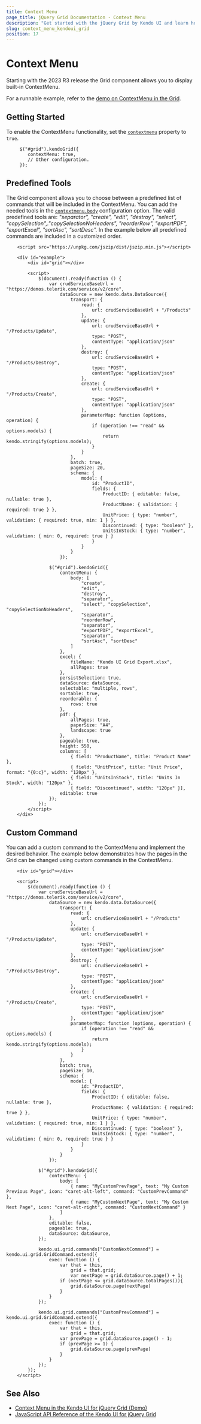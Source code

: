 ```yaml
---
title: Context Menu
page_title: jQuery Grid Documentation - Context Menu
description: "Get started with the jQuery Grid by Kendo UI and learn how to enable the ContextMenu."
slug: context_menu_kendoui_grid
position: 17
---
```


# Context Menu

Starting with the 2023 R3 release the Grid component allows you to display built-in ContextMenu.

For a runnable example, refer to the [demo on ContextMenu in the Grid](https://demos.telerik.com/kendo-ui/grid/context-menu).

## Getting Started

To enable the ContextMenu functionality, set the [`contextmenu`](/api/javascript/ui/grid/configuration/contextmenu) property to `true`.

```
     $("#grid").kendoGrid({
        contextMenu: true,
        // Other configuration.
     });
```

## Predefined Tools

The Grid component allows you to choose between a predefined list of commands that will be included in the ContextMenu. You can add the needed tools in the [`contextmenu.body`](/api/javascript/ui/grid/configuration/contextmenu.body) configuration option.
The valid predefined tools are: *"separator", "create", "edit", "destroy", "select", "copySelection",."copySelectionNoHeaders", "reorderRow", "exportPDF", "exportExcel", "sortAsc", "sortDesc".*
In the example below all predefined commands are included in a customized order.

```dojo
    <script src="https://unpkg.com/jszip/dist/jszip.min.js"></script>

    <div id="example">
    	<div id="grid"></div>

    	<script>
    		$(document).ready(function () {
    			var crudServiceBaseUrl = "https://demos.telerik.com/service/v2/core",
    				dataSource = new kendo.data.DataSource({
    					transport: {
    						read: {
    							url: crudServiceBaseUrl + "/Products"
    						},
    						update: {
    							url: crudServiceBaseUrl + "/Products/Update",
    							type: "POST",
          						contentType: "application/json"
    						},
    						destroy: {
    							url: crudServiceBaseUrl + "/Products/Destroy",
    							type: "POST",
          						contentType: "application/json"
    						},
    						create: {
    							url: crudServiceBaseUrl + "/Products/Create",
    							type: "POST",
          						contentType: "application/json"
    						},
    						parameterMap: function (options, operation) {
    							if (operation !== "read" && options.models) {
    								return kendo.stringify(options.models);
    							}
    						}
    					},
    					batch: true,
    					pageSize: 20,
    					schema: {
    						model: {
    							id: "ProductID",
    							fields: {
    								ProductID: { editable: false, nullable: true },
    								ProductName: { validation: { required: true } },
    								UnitPrice: { type: "number", validation: { required: true, min: 1 } },
    								Discontinued: { type: "boolean" },
    								UnitsInStock: { type: "number", validation: { min: 0, required: true } }
    							}
    						}
    					}
    				});

    			$("#grid").kendoGrid({
    				contextMenu: {
    					body: [
    						"create",
    						"edit",
    						"destroy",
    						"separator",
    						"select", "copySelection", "copySelectionNoHeaders",
    						"separator",
    						"reorderRow",
    						"separator",
    						"exportPDF", "exportExcel",
    						"separator",
    						"sortAsc", "sortDesc"
    					]
    				},
    				excel: {
    					fileName: "Kendo UI Grid Export.xlsx",
    					allPages: true
    				},
    				persistSelection: true,
    				dataSource: dataSource,
    				selectable: "multiple, rows",
    				sortable: true,
    				reorderable: {
    					rows: true
    				},
    				pdf: {
    					allPages: true,
    					paperSize: "A4",
    					landscape: true
    				},
    				pageable: true,
    				height: 550,
    				columns: [
    					{ field: "ProductName", title: "Product Name" },
    					{ field: "UnitPrice", title: "Unit Price", format: "{0:c}", width: "120px" },
    					{ field: "UnitsInStock", title: "Units In Stock", width: "120px" },
    					{ field: "Discontinued", width: "120px" }],
    				editable: true
    			});
    		});
    	</script>
    </div>
```

## Custom Command

You can add a custom command to the ContextMenu and implement the desired behavior. 
The example below demonstrates how the pages in the Grid can be changed using custom commands in the ContextMenu.

```dojo
    <div id="grid"></div>

	<script>
		$(document).ready(function () {
			var crudServiceBaseUrl = "https://demos.telerik.com/service/v2/core",
				dataSource = new kendo.data.DataSource({
					transport: {
						read: {
							url: crudServiceBaseUrl + "/Products"
						},
						update: {
							url: crudServiceBaseUrl + "/Products/Update",
							type: "POST",
          					contentType: "application/json"
						},
						destroy: {
							url: crudServiceBaseUrl + "/Products/Destroy",
							type: "POST",
          					contentType: "application/json"
						},
						create: {
							url: crudServiceBaseUrl + "/Products/Create",
							type: "POST",
          					contentType: "application/json"
						},
						parameterMap: function (options, operation) {
							if (operation !== "read" && options.models) {
								return kendo.stringify(options.models);
							}
						}
					},
					batch: true,
					pageSize: 10,
					schema: {
						model: {
							id: "ProductID",
							fields: {
								ProductID: { editable: false, nullable: true },
								ProductName: { validation: { required: true } },
								UnitPrice: { type: "number", validation: { required: true, min: 1 } },
								Discontinued: { type: "boolean" },
								UnitsInStock: { type: "number", validation: { min: 0, required: true } }
							}
						}
					}
				});

			$("#grid").kendoGrid({
				contextMenu: {
					body: [
						{ name: "MyCustomPrevPage", text: "My Custom Previous Page", icon: "caret-alt-left", command: "CustomPrevCommand" },
						{ name: "MyCustomNextPage", text: "My Custom Next Page", icon: "caret-alt-right", command: "CustomNextCommand" }						
					]
				},
				editable: false,
				pageable: true,
				dataSource: dataSource,
			});

			kendo.ui.grid.commands["CustomNextCommand"] = kendo.ui.grid.GridCommand.extend({
				exec: function () {
					var that = this,
						grid = that.grid;
						var nextPage = grid.dataSource.page() + 1;
					if (nextPage <= grid.dataSource.totalPages()){
						grid.dataSource.page(nextPage)
					}
				}
			});

			kendo.ui.grid.commands["CustomPrevCommand"] = kendo.ui.grid.GridCommand.extend({
				exec: function () {
					var that = this,
						grid = that.grid;
					var prevPage = grid.dataSource.page() - 1;
					if (prevPage >= 1) {
						grid.dataSource.page(prevPage)
					}
				}
			});
		});
	</script>

```

## See Also

* [Context Menu in the Kendo UI for jQuery Grid (Demo)](https://demos.telerik.com/kendo-ui/grid/context-menu)
* [JavaScript API Reference of the Kendo UI for jQuery Grid](/api/javascript/ui/grid)
